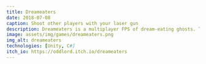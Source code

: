 ```yaml
---
title: Dreameaters
date: 2018-07-08
caption: Shoot other players with your laser gun
description: Dreameaters is a multiplayer FPS of dream-eating ghosts. This game is a 3D multiplayer FPS, with up to 4 player joining a room, playing as ghosts who are trying to kill each other inside a huge bedroom arena. The game supports player accounts and player statistics tracking.
image: assets/img/games/dreameaters.png
img_alt: dreameaters
technologies: [Unity, C#]
itch_io: https://oddlord.itch.io/dreameaters
---
```

